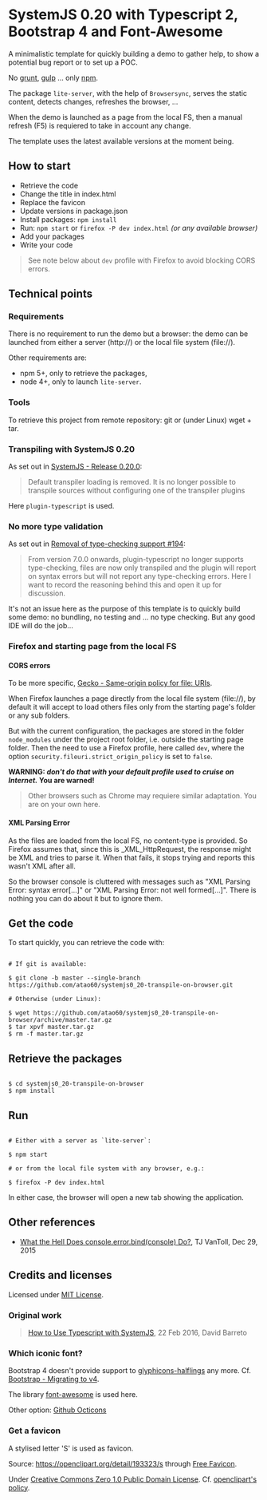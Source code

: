 SystemJS 0.20 with Typescript 2, Bootstrap 4 and Font-Awesome
=====

A minimalistic template for quickly building a demo to gather help, to show a potential bug report or to set up a POC. 

No [grunt](https://gruntjs.com/), [gulp](https://gulpjs.com/) ... only [npm](https://www.npmjs.com/).

The package `lite-server`, with the help of `Browsersync`, serves the static content, detects changes, refreshes the browser, ... 

When the demo is launched as a page from the local FS, then a manual refresh (F5) is requiered to take in account any change.

The template uses the latest available versions at the moment being.

How to start
-----

* Retrieve the code
* Change the title in index.html
* Replace the favicon
* Update versions in package.json
* Install packages: `npm install`
* Run: `npm start` or `firefox -P dev index.html` *(or any available browser)*
* Add your packages
* Write your code

> See note below about `dev` profile with Firefox to avoid blocking CORS errors.

Technical points
------

### Requirements

There is no requirement to run the demo but a browser: the demo can be launched from either a server (http://) or the local file system (file://).

Other requirements are:
* npm 5+, only to retrieve the packages,
* node 4+, only to launch `lite-server`.

### Tools

To retrieve this project from remote repository: git or (under Linux) wget + tar.

### Transpiling with SystemJS 0.20

As set out in [SystemJS - Release 0.20.0](https://github.com/systemjs/systemjs/releases/tag/0.20.0):
	
>Default transpiler loading is removed. It is no longer possible to transpile sources without configuring one of the transpiler plugins

Here `plugin-typescript` is used.

### No more type validation

As set out in [Removal of type-checking support #194](https://github.com/frankwallis/plugin-typescript/issues/194
):

> From version 7.0.0 onwards, plugin-typescript no longer supports type-checking, files are now only transpiled and the plugin will report on syntax errors but will not report any type-checking errors. Here I want to record the reasoning behind this and open it up for discussion.

It's not an issue here as the purpose of this template is to quickly build some demo: no bundling, no testing and ... no type checking. But any good IDE will do the job...

### Firefox and starting page from the local FS

#### CORS errors

To be more specific, [Gecko - Same-origin policy for file: URIs](https://developer.mozilla.org/en-US/docs/Same-origin_policy_for_file:_URIs).

When Firefox launches a page directly from the local file system (file://), by default it will accept to load others files only from the starting page's folder or any sub folders. 

But with the current configuration, the packages are stored in the folder `node_modules` under the project root folder, i.e. outside the starting page folder. Then the need to use a Firefox profile, here called `dev`, where the option `security.fileuri.strict_origin_policy` is set to `false`.

**WARNING: _don't do that with your default profile used to cruise on Internet._ You are warned!**

>Other browsers such as Chrome may requiere similar adaptation. You are on your own here.

#### XML Parsing Error

As the files are loaded from the local FS, no content-type is provided. So Firefox assumes that, since this is _XML_HttpRequest, the response might be XML and tries to parse it. When that fails, it stops trying and reports this wasn't XML after all.

So the browser console is cluttered with messages such as "XML Parsing Error: syntax error[...]" or "XML Parsing Error: not well formed[...]". There is nothing you can do about it but to ignore them.

Get the code
----

To start quickly, you can retrieve the code with:

```shell

# If git is available:

$ git clone -b master --single-branch https://github.com/atao60/systemjs0_20-transpile-on-browser.git

# Otherwise (under Linux): 

$ wget https://github.com/atao60/systemjs0_20-transpile-on-browser/archive/master.tar.gz
$ tar xpvf master.tar.gz
$ rm -f master.tar.gz

```

Retrieve the packages
----

```shell

$ cd systemjs0_20-transpile-on-browser
$ npm install

```

Run
----

```shell

# Either with a server as `lite-server`:

$ npm start

# or from the local file system with any browser, e.g.:

$ firefox -P dev index.html

```

In either case, the browser will open a new tab showing the application.

Other references
-----

* [What the Hell Does console.error.bind(console) Do?](https://www.tjvantoll.com/2015/12/29/console-error-bind/), TJ VanToll, Dec 29, 2015

Credits and licenses
------

Licensed under [MIT License](https://opensource.org/licenses/MIT).

### Original work

> [How to Use Typescript with SystemJS](http://david-barreto.com/how-to-use-typescript-with-systemjs/), 22 Feb 2016, David Barreto

### Which iconic font?

Bootstrap 4 doesn't provide support to [glyphicons-halflings](http://glyphicons.com/) any more. Cf. [Bootstrap - Migrating to v4](http://v4-alpha.getbootstrap.com/migration/).

The library [font-awesome](http://fontawesome.io/) is used here.

Other option: [Github Octicons](https://octicons.github.com/)

### Get a favicon

A stylised letter 'S' is used as favicon.

Source: https://openclipart.org/detail/193323/s through [Free Favicon](https://www.freefavicon.com/about/).

Under [Creative Commons Zero 1.0 Public Domain License](http://creativecommons.org/publicdomain/zero/1.0/). Cf. [openclipart's policy](https://openclipart.org/share).

